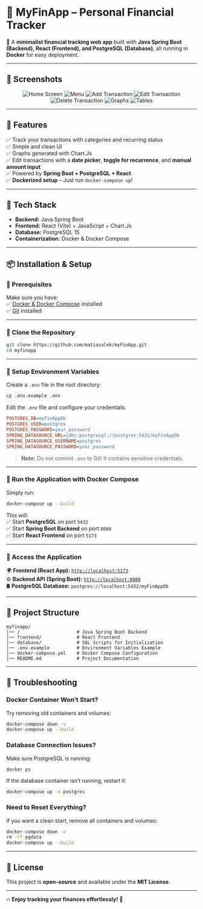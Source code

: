 # 📌 MyFinApp – Personal Financial Tracker

🚀 A **minimalist financial tracking web app** built with **Java Spring Boot (Backend), React (Frontend), and PostgreSQL (Database)**, all running in **Docker** for easy deployment.

---

## **📸 Screenshots**
<div align="center">
  <img src="screenshots/Home.png" alt="Home Screen"/>
  <img src="screenshots/Menu.png" alt="Menu"/>
  <img src="screenshots/AddTransaction.png" alt="Add Transaction"/>
  <img src="screenshots/EditTransaction.png" alt="Edit Transaction"/>
  <img src="screenshots/Delete.png" alt="Delete Transaction"/>
  <img src="screenshots/Graphs.png" alt="Graphs"/>
  <img src="screenshots/Tables.png" alt="Tables"/>
</div>

---

## **📜 Features**
✅ Track your transactions with categories and recurring status  
✅ Simple and clean UI  
✅ Graphs generated with Chart.Js  
✅ Edit transactions with a **date picker**, **toggle for recurrence**, and **manual amount input**  
✅ Powered by **Spring Boot + PostgreSQL + React**  
✅ **Dockerized setup** – Just run `docker-compose up`!

---

## **📂 Tech Stack**
- **Backend:** Java Spring Boot
- **Frontend:** React (Vite) + JavaScript + Chart.Js
- **Database:** PostgreSQL 15
- **Containerization:** Docker & Docker Compose

---

## **📦 Installation & Setup**

### **🔹 Prerequisites**
Make sure you have:  
✅ [Docker & Docker Compose](https://docs.docker.com/get-docker/) installed  
✅ [Git](https://git-scm.com/) installed

---

### **🔹 Clone the Repository**
```bash
git clone https://github.com/matiasalek/myFinApp.git
cd myfinapp
```

---

### **🔹 Setup Environment Variables**
Create a `.env` file in the root directory:
```bash
cp .env.example .env
```

Edit the `.env` file and configure your credentials:
```ini
POSTGRES_DB=myFinAppDb
POSTGRES_USER=postgres
POSTGRES_PASSWORD=your_password
SPRING_DATASOURCE_URL=jdbc:postgresql://postgres:5432/myFinAppDb
SPRING_DATASOURCE_USERNAME=postgres
SPRING_DATASOURCE_PASSWORD=your_password
```

> **Note:** Do not commit `.env` to Git! It contains sensitive credentials.

---

### **🔹 Run the Application with Docker Compose**
Simply run:
```bash
docker-compose up --build
```

This will:  
✅ Start **PostgreSQL** on port `5432`  
✅ Start **Spring Boot Backend** on port `8080`  
✅ Start **React Frontend** on port `5173`

---

### **🔹 Access the Application**
🌍 **Frontend (React App):** [`http://localhost:5173`](http://localhost:5173)  
⚙️ **Backend API (Spring Boot):** [`http://localhost:8080`](http://localhost:8080)  
🛢 **PostgreSQL Database:** `postgres://localhost:5432/myFinAppDb`

---

## **📁 Project Structure**
```
myfinapp/
│── /                     # Java Spring Boot Backend
│── frontend/             # React Frontend
│── database/             # SQL Scripts for Initialization
│── .env.example          # Environment Variables Example
│── docker-compose.yml    # Docker Compose Configuration
│── README.md             # Project Documentation
```

---

## **🔧 Troubleshooting**

### **Docker Container Won’t Start?**
Try removing old containers and volumes:
```bash
docker-compose down -v
docker-compose up --build
```

### **Database Connection Issues?**
Make sure PostgreSQL is running:
```bash
docker ps
```
If the database container isn’t running, restart it:
```bash
docker-compose up -d postgres
```

### **Need to Reset Everything?**
If you want a clean start, remove all containers and volumes:
```bash
docker-compose down -v
rm -rf pgdata
docker-compose up --build
```

---

## **📜 License**
This project is **open-source** and available under the **MIT License**.


---

🔥 **Enjoy tracking your finances effortlessly!** 🚀
